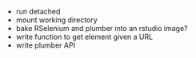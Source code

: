 - run detached
- mount working directory
- bake RSelenium and plumber into an rstudio image?
- write function to get element given a URL
- write plumber API

